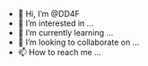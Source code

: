 - 👋 Hi, I’m @DD4F
- 👀 I’m interested in ...
- 🌱 I’m currently learning ...
- 💞️ I’m looking to collaborate on ...
- 📫 How to reach me ...

<!---
DD4F/DD4F is a ✨ special ✨ repository because its `README.md` (this file) appears on your GitHub profile.
You can click the Preview link to take a look at your changes.
--->
